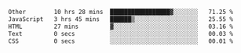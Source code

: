 <!--START_SECTION:waka-->

```txt
Other        10 hrs 28 mins  █████████████████▓░░░░░░░   71.25 %
JavaScript   3 hrs 45 mins   ██████▒░░░░░░░░░░░░░░░░░░   25.55 %
HTML         27 mins         ▓░░░░░░░░░░░░░░░░░░░░░░░░   03.16 %
Text         0 secs          ░░░░░░░░░░░░░░░░░░░░░░░░░   00.03 %
CSS          0 secs          ░░░░░░░░░░░░░░░░░░░░░░░░░   00.01 %
```

<!--END_SECTION:waka-->
